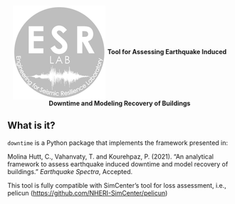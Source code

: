 <p align="center">
<img src="https://github.com/carlosmolinahutt/ESR-Lab-Repositories/blob/master/esrlab.png" 
     
<p align="center">
	<b>Tool for Assessing Earthquake Induced Downtime and Modeling Recovery of Buildings</b>
</p>

	    
	    
## What is it?

`downtime` is a Python package that implements the framework presented in: 

Molina Hutt, C., Vahanvaty, T. and Kourehpaz, P. (2021). “An analytical framework to assess earthquake induced downtime and model recovery of buildings.” *Earthquake Spectra*, Accepted.

This tool is fully compatible with SimCenter’s tool for loss assessment, i.e., pelicun (https://github.com/NHERI-SimCenter/pelicun) 
